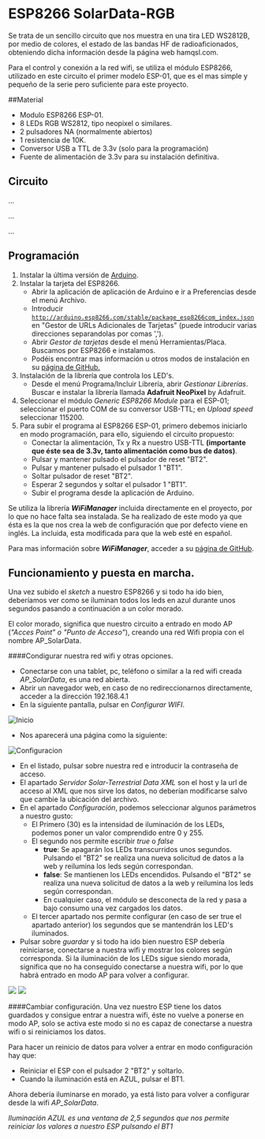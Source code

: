 # ESP8266 SolarData-RGB

Se trata de un sencillo circuito que nos muestra en una tira LED WS2812B, por medio de colores, el estado de las bandas HF de radioaficionados, obteniendo dicha información desde la página web hamqsl.com.

Para el control y conexión a la red wifi, se utiliza el módulo ESP8266, utilizado en este circuito el primer modelo ESP-01, que es el mas simple y pequeño de la serie pero suficiente para este proyecto.

##Material

- Modulo ESP8266 ESP-01.
- 8 LEDs RGB WS2812, tipo neopixel o similares.
- 2 pulsadores NA (normalmente abiertos)
- 1 resistencia de 10K.
- Conversor USB a TTL de 3.3v (solo para la programación)
- Fuente de alimentación de 3.3v para su instalación definitiva.

## Circuito
...

...

...


## Programación
1. Instalar la última versión de [Arduino](https://www.arduino.cc/en/Main/Software).
2. Instalar la tarjeta del ESP8266.
	- Abrir la aplicación de aplicación de Arduino e ir a Preferencias desde el menú Archivo.
	- Introducir <code>http://arduino.esp8266.com/stable/package_esp8266com_index.json</code> en "Gestor de URLs Adicionales de Tarjetas" (puede introducir varias direcciones separandolas por comas ',').
	- Abrir *Gestor de tarjetas* desde el menú Herramientas/Placa. Buscamos por ESP8266 e instalamos.
	- Podéis encontrar mas información u otros modos de instalación en su [página de GitHub.](https://github.com/esp8266/Arduino) 
3. Instalación de la librería que controla los LED's.
	- Desde el menú Programa/Incluir Librería, abrir *Gestionar Librerías*. Buscar e instalar la librería llamada **Adafruit NeoPixel** by Adafruit.
4. Seleccionar el módulo *Generic ESP8266 Module* para el ESP-01; seleccionar el puerto COM de su conversor USB-TTL; en *Upload speed* seleccionar 115200.
5. Para subir el programa al ESP8266 ESP-01, primero debemos iniciarlo en modo programación, para ello, siguiendo el circuito propuesto:
	- Conectar la alimentación, Tx y Rx a nuestro USB-TTL **(importante que éste sea de 3.3v, tanto alimentación como bus de datos)**.
	- Pulsar y mantener pulsado el pulsador de reset "BT2".
	- Pulsar y mantener pulsado el pulsador 1 "BT1".
	- Soltar pulsador de reset "BT2".
	- Esperar 2 segundos y soltar el pulsador 1 "BT1".
	- Subir el programa desde la aplicación de Arduino.

Se utiliza la librería ***WiFiManager*** incluida directamente en el proyecto, por lo que no hace falta sea instalada. Se ha realizado de este modo ya que ésta es la que nos crea la web de configuración que por defecto viene en inglés. La incluida, esta modificada para que la web esté en español.

Para mas información sobre ***WiFiManager***, acceder a su [página de GitHub](https://github.com/tzapu/WiFiManager).

## Funcionamiento y puesta en marcha.
Una vez subido el *sketch* a nuestro ESP8266 y si todo ha ido bien, deberíamos ver como se iluminan todos los leds en azul durante unos segundos pasando a continuación a un color morado.

El color morado, significa que nuestro circuito a entrado en modo AP (*"Acces Point" o "Punto de Acceso"*), creando una red Wifi propia con el nombre AP_SolarData.

####Condigurar nuestra red wifi y otras opciones.
- Conectarse con una tablet, pc, teléfono o similar a la red wifi creada *AP_SolarData*, es una red abierta.
- Abrir un navegador web, en caso de no redireccionarnos directamente, acceder a la dirección 192.168.4.1
- En la siguiente pantalla, pulsar en *Configurar WIFI*.

![Inicio](https://image.ibb.co/mxW0CS/IMG1.jpg)

- Nos aparecerá una página como la siguiente:

![Configuracion](https://image.ibb.co/fdesRn/IMG2.jpg)

- En el listado, pulsar sobre nuestra red e introducir la contraseña de acceso.
- El apartado *Servidor Solar-Terrestrial Data XML* son el host y la url de acceso al XML que nos sirve los datos, no deberían modificarse salvo que cambie la ubicación del archivo.
- En el apartado *Configuración*, podemos seleccionar algunos parámetros a nuestro gusto:
	- El Primero (30) es la intensidad de iluminación de los LEDs, podemos poner un valor comprendido entre 0 y 255.
	- El segundo nos permite escribir *true* o *false*
		- **true**: Se apagarán los LEDs transcurridos unos segundos. Pulsando el "BT2" se realiza una nueva solicitud de datos a la web y reilumina los leds según correspondan.
		- **false**: Se mantienen los LEDs encendidos. Pulsando el "BT2" se realiza una nueva solicitud de datos a la web y reilumina los leds según correspondan.
		- En cualquier caso, el módulo se desconecta de la red y pasa a bajo consumo una vez cargados los datos.
	- El tercer apartado nos permite configurar (en caso de ser true el apartado anterior) los segundos que se mantendrán los LED's iluminados.
- Pulsar sobre *guardar* y si todo ha ido bien nuestro ESP debería reiniciarse, conectarse a nuestra wifi y mostrar los colores según corresponda. Si la iluminación de los LEDs sigue siendo morada, significa que no ha conseguido conectarse a nuestra wifi, por lo que habrá entrado en modo AP para volver a configurar.

![](https://image.ibb.co/e4O2Rn/IMG3.jpg) 
![](https://image.ibb.co/nMbBK7/IMG4.jpg)


####Cambiar configuración.
Una vez nuestro ESP tiene los datos guardados y consigue entrar a nuestra wifi, éste no vuelve a ponerse en modo AP, solo se activa este modo si no es capaz de conectarse a nuestra wifi o si reiniciamos los datos.

Para hacer un reinicio de datos para volver a entrar en modo configuración hay que:

- Reiniciar el ESP con el pulsador 2 "BT2" y soltarlo.
- Cuando la iluminación está en AZUL, pulsar el BT1.

Ahora debería iluminarse en morado, ya está listo para volver a configurar desde la wifi *AP_SolarData*.

*Iluminación AZUL es una ventana de 2,5 segundos que nos permite reiniciar los valores a nuestro ESP pulsando el BT1*

